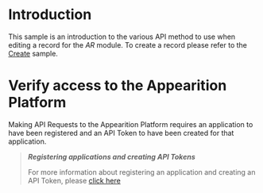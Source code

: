 # Introduction

This sample is an introduction to the various API method to use when editing a record for the *AR* module.
To create a record please refer to the [Create](../Create/) sample.

# Verify access to the Appearition Platform

Making API Requests to the Appearition Platform requires an application to have been registered and an API Token to have been created for that application.

> ***Registering applications and creating API Tokens***
>
> For more information about registering an application and creating an API Token, please [click here](/sdk/api-access/#application_registration)


